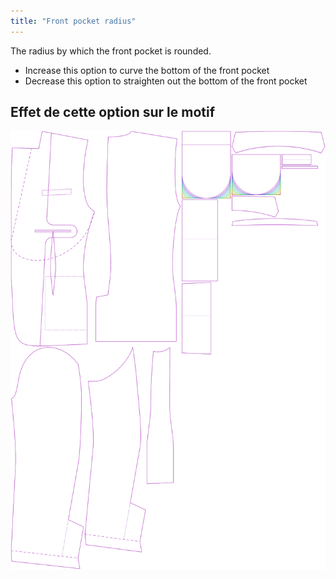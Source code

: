 ```yaml
---
title: "Front pocket radius"
---
```


The radius by which the front pocket is rounded.

- Increase this option to curve the bottom of the front pocket
- Decrease this option to straighten out the bottom of the front pocket

## Effet de cette option sur le motif

![This image shows the effect of this option by superimposing several variants that have a different value for this option](jaeger_frontpocketradius_sample.svg "Effect of this option on the pattern")
